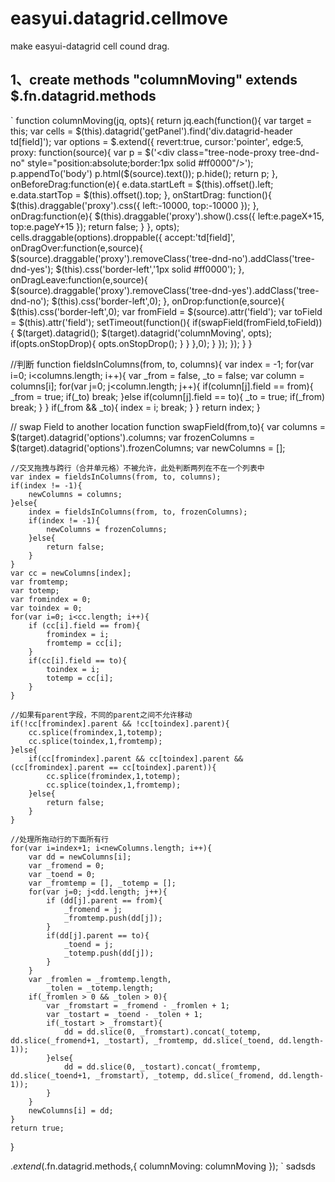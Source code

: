 # easyui.datagrid.cellmove
make easyui-datagrid cell cound drag.

## 1、create methods "columnMoving" extends $.fn.datagrid.methods 
`
function columnMoving(jq, opts){
    return jq.each(function(){
            var target = this;
            var cells = $(this).datagrid('getPanel').find('div.datagrid-header td[field]');
            var options = $.extend({
                revert:true,
                cursor:'pointer',
                edge:5,
                proxy: function(source){
                    var p = $('<div class="tree-node-proxy tree-dnd-no" style="position:absolute;border:1px solid #ff0000"/>');
                    p.appendTo('body')
                    p.html($(source).text());
                    p.hide();
                    return p;
                },
                onBeforeDrag:function(e){
                    e.data.startLeft = $(this).offset().left;
                    e.data.startTop = $(this).offset().top;
                },
                onStartDrag: function(){
                    $(this).draggable('proxy').css({
                        left:-10000,
                        top:-10000
                    });
                },
                onDrag:function(e){
                    $(this).draggable('proxy').show().css({
                        left:e.pageX+15,
                        top:e.pageY+15
                    });
                    return false;
                }
            }, opts);
            cells.draggable(options).droppable({
                accept:'td[field]',
                onDragOver:function(e,source){
                    $(source).draggable('proxy').removeClass('tree-dnd-no').addClass('tree-dnd-yes');
                    $(this).css('border-left','1px solid #ff0000');
                },
                onDragLeave:function(e,source){
                    $(source).draggable('proxy').removeClass('tree-dnd-yes').addClass('tree-dnd-no');
                    $(this).css('border-left',0);
                },
                onDrop:function(e,source){
                    $(this).css('border-left',0);
                    var fromField = $(source).attr('field');
                    var toField = $(this).attr('field');
                    setTimeout(function(){
                        if(swapField(fromField,toField)){
                            $(target).datagrid();
                            $(target).datagrid('columnMoving', opts);
                            if(opts.onStopDrop){
                                opts.onStopDrop();
                            }
                        }
                    },0);
                }
            });
        });
    }
}

//判断
function fieldsInColumns(from, to, columns){
    var index = -1;
    for(var i=0; i<columns.length; i++){
        var _from = false, _to = false;
        var column = columns[i];
        for(var j=0; j<column.length; j++){
            if(column[j].field == from){
                _from = true;
                if(_to) break;
            }else if(column[j].field == to){
                _to = true;
                if(_from) break;
            }
        }
        if(_from && _to){
            index = i;
            break;
        }
    }
    return index;
}                        

// swap Field to another location
function swapField(from,to){
    var columns = $(target).datagrid('options').columns;
    var frozenColumns = $(target).datagrid('options').frozenColumns;
    var newColumns = [];

    //交叉拖拽与跨行（合并单元格）不被允许，此处判断两列在不在一个列表中
    var index = fieldsInColumns(from, to, columns);
    if(index != -1){
        newColumns = columns;
    }else{
        index = fieldsInColumns(from, to, frozenColumns);
        if(index != -1){
            newColumns = frozenColumns;
        }else{
            return false;
        }
    }
    var cc = newColumns[index];
    var fromtemp;
    var totemp;
    var fromindex = 0;
    var toindex = 0;
    for(var i=0; i<cc.length; i++){
        if (cc[i].field == from){
            fromindex = i;
            fromtemp = cc[i];
        }
        if(cc[i].field == to){
            toindex = i;
            totemp = cc[i];
        }
    }

    //如果有parent字段，不同的parent之间不允许移动
    if(!cc[fromindex].parent && !cc[toindex].parent){
        cc.splice(fromindex,1,totemp);
        cc.splice(toindex,1,fromtemp);
    }else{ 
        if(cc[fromindex].parent && cc[toindex].parent && (cc[fromindex].parent == cc[toindex].parent)){
            cc.splice(fromindex,1,totemp);
            cc.splice(toindex,1,fromtemp);
        }else{
            return false;
        }
    }

    //处理所拖动行的下面所有行
    for(var i=index+1; i<newColumns.length; i++){
        var dd = newColumns[i];
        var _fromend = 0;
        var _toend = 0;
        var _fromtemp = [], _totemp = [];
        for(var j=0; j<dd.length; j++){
            if (dd[j].parent == from){
                _fromend = j;
                _fromtemp.push(dd[j]);
            }
            if(dd[j].parent == to){
                _toend = j;
                _totemp.push(dd[j]);
            }
        }
        var _fromlen = _fromtemp.length,
            _tolen = _totemp.length;
        if(_fromlen > 0 && _tolen > 0){
            var _fromstart = _fromend - _fromlen + 1;
            var _tostart = _toend - _tolen + 1;
            if(_tostart > _fromstart){
                dd = dd.slice(0, _fromstart).concat(_totemp, dd.slice(_fromend+1, _tostart), _fromtemp, dd.slice(_toend, dd.length-1));
            }else{
                dd = dd.slice(0, _tostart).concat(_fromtemp, dd.slice(_toend+1, _fromstart), _totemp, dd.slice(_fromend, dd.length-1));
            }
        }
        newColumns[i] = dd;
    }
    return true;
}

$.extend($.fn.datagrid.methods,{
    columnMoving: columnMoving
});
`
sadsds
